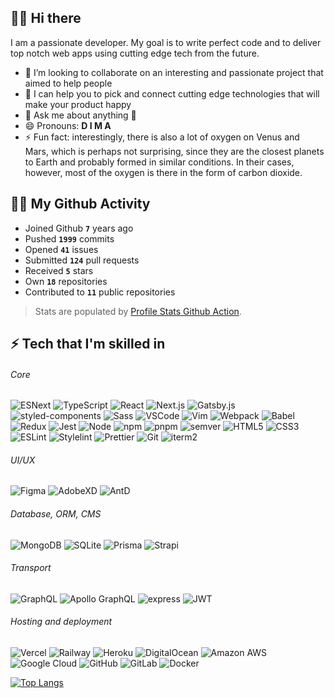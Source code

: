 ## 🙌🏼 Hi there

I am a passionate developer. My goal is to write perfect code and to deliver top notch web apps using cutting edge tech from the future.

-   👯 I’m looking to collaborate on an interesting and passionate project that aimed to help people
-   🤔 I can help you to pick and connect cutting edge technologies that will make your product happy
-   💬 Ask me about anything 🙂
-   😄 Pronouns: **D I M A**
-   ⚡ Fun fact: interestingly, there is also a lot of oxygen on Venus and Mars, which is perhaps not surprising, since they are the closest planets to Earth and probably formed in similar conditions. In their cases, however, most of the oxygen is there in the form of carbon dioxide.

## 🤟🏼 My Github Activity

-   Joined Github **`7`** years ago
-   Pushed **`1999`** commits
-   Opened **`41`** issues
-   Submitted **`124`** pull requests
-   Received **`5`** stars
-   Own **`18`** repositories
-   Contributed to **`11`** public repositories

> Stats are populated by [Profile Stats Github Action](https://github.com/marketplace/actions/profile-readme-stats).

## ⚡ Tech that I'm skilled in

###### Core

![ESNext](<https://img.shields.io/badge/-JavaScript_(ESNext)-f5da55?style=flat&logo=javascript&logoColor=black>) ![TypeScript](https://img.shields.io/badge/-TypeScript-white?style=flat&logo=typescript) ![React](https://img.shields.io/badge/-React-black?style=flat&logo=react) ![Next.js](https://img.shields.io/badge/-Next.js-white?style=flat&logo=nextdotjs&logoColor=black) ![Gatsby.js](https://img.shields.io/badge/-Gatsby.js-542c85?style=flat&logo=gatsby) ![styled-components](https://img.shields.io/badge/-styled--components-bf4080?style=flat&logo=styledcomponents&logoColor=f5da55) ![Sass](https://img.shields.io/badge/-Sass-bf4080?style=flat&logo=sass&logoColor=white) ![VSCode](https://img.shields.io/badge/-VSCode-white?style=flat&logo=visualstudiocode&logoColor=1572B6) ![Vim](https://img.shields.io/badge/-Vim-white?style=flat&logo=vim&logoColor=007f00) ![Webpack](https://img.shields.io/badge/-Webpack-black?style=flat&logo=webpack) ![Babel](https://img.shields.io/badge/-Babel-black?style=flat&logo=Babel&logoColor=f5da55) ![Redux](https://img.shields.io/badge/-Redux-764abc?style=flat&logo=redux) ![Jest](https://img.shields.io/badge/-Jest-white?style=flat&logo=jest&logoColor=e13238) ![Node](https://img.shields.io/badge/-Node-white?style=flat&logo=nodedotjs) ![npm](https://img.shields.io/badge/-npm-white?style=flat&logo=npm) ![pnpm](https://img.shields.io/badge/-pnpm-white?style=flat&logo=pnpm) ![semver](https://img.shields.io/badge/-semver-white?style=flat&logo=semver&logoColor=black) ![HTML5](https://img.shields.io/badge/-HTML5-E34F26?style=flat&logo=html5&logoColor=white) ![CSS3](https://img.shields.io/badge/-CSS3-1572B6?style=flat&logo=css3) ![ESLint](https://img.shields.io/badge/-ESLint-white?style=flat&logo=eslint&logoColor=4B32C3) ![Stylelint](https://img.shields.io/badge/-Stylelint-white?style=flat&logo=stylelint&logoColor=black) ![Prettier](https://img.shields.io/badge/-Prettier-black?style=flat&logo=prettier) ![Git](https://img.shields.io/badge/-Git-white?style=flat&logo=git) ![iterm2](https://img.shields.io/badge/-iterm2-black?style=flat&logo=iterm2)

###### UI/UX

![Figma](https://img.shields.io/badge/-Figma-black?style=flat&logo=figma) ![AdobeXD](https://img.shields.io/badge/-AdobeXD-450135?style=flat&logo=adobexd&logoColor=f75eee) ![AntD](https://img.shields.io/badge/-AntD-white?style=flat&logo=antdesign&logoColor=0170fe)

###### Database, ORM, CMS

![MongoDB](https://img.shields.io/badge/-MongoDB-white?style=flat&logo=mongodb) ![SQLite](https://img.shields.io/badge/SQLite-black?style=flat&logo=sqlite) ![Prisma](https://img.shields.io/badge/-Prisma-black?style=flat&logo=prisma) ![Strapi](https://img.shields.io/badge/-Strapi-white?style=flat&logo=strapi&logoColor=8c4bff)

###### Transport

![GraphQL](https://img.shields.io/badge/-GraphQL-E10098?style=flat&logo=graphql) ![Apollo GraphQL](https://img.shields.io/badge/-Apollo%20GraphQL-311C87?style=flat&logo=apollo-graphql) ![express](https://img.shields.io/badge/-express-white?style=flat&logo=express&logoColor=black) ![JWT](https://img.shields.io/badge/-JWT-black?style=flat&logo=jsonwebtokens)

###### Hosting and deployment

![Vercel](https://img.shields.io/badge/-Vercel-black?style=flat&logo=vercel) ![Railway](https://img.shields.io/badge/-Railway-black?style=flat&logo=railway) ![Heroku](https://img.shields.io/badge/-Heroku-430098?style=flat&logo=heroku) ![DigitalOcean](https://img.shields.io/badge/-Digital%20Ocean-darkblue?style=flat&logo=digitalocean) ![Amazon AWS](https://img.shields.io/badge/Amazon%20AWS-232F3E?style=flat&logo=amazon-aws) ![Google Cloud](https://img.shields.io/badge/Google%20Cloud-black?style=flat&logo=google-cloud) ![GitHub](https://img.shields.io/badge/-GitHub-181717?style=flat&logo=github) ![GitLab](https://img.shields.io/badge/-GitLab-FCA121?style=flat&logo=gitlab) ![Docker](https://img.shields.io/badge/-Docker-black?style=flat&logo=docker)

[![Top Langs](https://github-readme-stats.vercel.app/api/top-langs/?username=dvakatsiienko&layout=compact)](https://github.com/anuraghazra/github-readme-stats)
